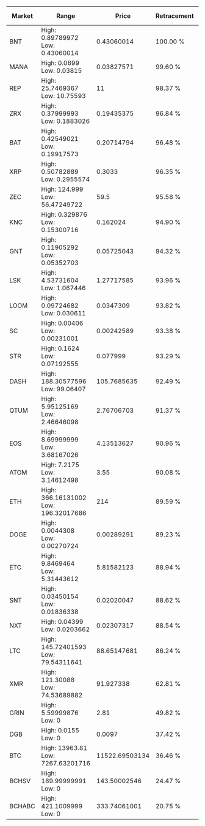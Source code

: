| Market | Range | Price| Retracement | Doubles to 50% |
| --- | --- | --- | --- | --- |
| BNT | High: 0.89789972<br />Low: 0.43060014 | 0.43060014 | 100.00 % | 1.54 |
| MANA | High: 0.0699<br />Low: 0.03815 | 0.03827571 | 99.60 % | 1.41 |
| REP | High: 25.7469367<br />Low: 10.75593 | 11 | 98.37 % | 1.66 |
| ZRX | High: 0.37999993<br />Low: 0.1883026 | 0.19435375 | 96.84 % | 1.46 |
| BAT | High: 0.42549021<br />Low: 0.19917573 | 0.20714794 | 96.48 % | 1.51 |
| XRP | High: 0.50782889<br />Low: 0.2955574 | 0.3033 | 96.35 % | 1.32 |
| ZEC | High: 124.999<br />Low: 56.47249722 | 59.5 | 95.58 % | 1.52 |
| KNC | High: 0.329876<br />Low: 0.15300716 | 0.162024 | 94.90 % | 1.49 |
| GNT | High: 0.11905292<br />Low: 0.05352703 | 0.05725043 | 94.32 % | 1.51 |
| LSK | High: 4.53731604<br />Low: 1.067446 | 1.27717585 | 93.96 % | 2.19 |
| LOOM | High: 0.09724682<br />Low: 0.030611 | 0.0347309 | 93.82 % | 1.84 |
| SC | High: 0.00406<br />Low: 0.00231001 | 0.00242589 | 93.38 % | 1.31 |
| STR | High: 0.1624<br />Low: 0.07192555 | 0.077999 | 93.29 % | 1.50 |
| DASH | High: 188.30577596<br />Low: 99.06407 | 105.7685635 | 92.49 % | 1.36 |
| QTUM | High: 5.95125169<br />Low: 2.46646098 | 2.76706703 | 91.37 % | 1.52 |
| EOS | High: 8.69999999<br />Low: 3.68167026 | 4.13513627 | 90.96 % | 1.50 |
| ATOM | High: 7.2175<br />Low: 3.14612498 | 3.55 | 90.08 % | 1.46 |
| ETH | High: 366.16131002<br />Low: 196.32017686 | 214 | 89.59 % | 1.31 |
| DOGE | High: 0.0044308<br />Low: 0.00270724 | 0.00289291 | 89.23 % | 1.23 |
| ETC | High: 9.8469464<br />Low: 5.31443612 | 5.81582123 | 88.94 % | 1.30 |
| SNT | High: 0.03450154<br />Low: 0.01836338 | 0.02020047 | 88.62 % | 1.31 |
| NXT | High: 0.04399<br />Low: 0.0203662 | 0.02307317 | 88.54 % | 1.39 |
| LTC | High: 145.72401593<br />Low: 79.54311641 | 88.65147681 | 86.24 % | 1.27 |
| XMR | High: 121.30088<br />Low: 74.53689882 | 91.927338 | 62.81 % | 1.07 |
| GRIN | High: 5.59999876<br />Low: 0 | 2.81 | 49.82 % | 0.00 |
| DGB | High: 0.0155<br />Low: 0 | 0.0097 | 37.42 % | 0.00 |
| BTC | High: 13963.81<br />Low: 7267.63201716 | 11522.69503134 | 36.46 % | 0.00 |
| BCHSV | High: 189.99999991<br />Low: 0 | 143.50002546 | 24.47 % | 0.00 |
| BCHABC | High: 421.1009999<br />Low: 0 | 333.74061001 | 20.75 % | 0.00 |
